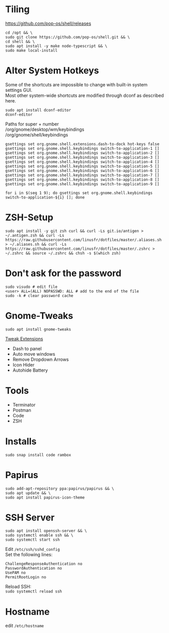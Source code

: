 # Tiling

https://github.com/pop-os/shell/releases

```
cd /opt && \
sudo git clone https://github.com/pop-os/shell.git && \
cd shell && \
sudo apt install -y make node-typescript && \
sudo make local-install
```

# Alter System Hotkeys

Some of the shortcuts are impossible to change with built-in system settings GUI.  
Most other system-wide shortcuts are modified through dconf as described here.

```
sudo apt install dconf-editor
dconf-editor
```

Paths for super + number  
/org/gnome/desktop/wm/keybindings  
/org/gnome/shell/keybindings

```
gsettings set org.gnome.shell.extensions.dash-to-dock hot-keys false
gsettings set org.gnome.shell.keybindings switch-to-application-1 []
gsettings set org.gnome.shell.keybindings switch-to-application-2 []
gsettings set org.gnome.shell.keybindings switch-to-application-3 []
gsettings set org.gnome.shell.keybindings switch-to-application-4 []
gsettings set org.gnome.shell.keybindings switch-to-application-5 []
gsettings set org.gnome.shell.keybindings switch-to-application-6 []
gsettings set org.gnome.shell.keybindings switch-to-application-7 []
gsettings set org.gnome.shell.keybindings switch-to-application-8 []
gsettings set org.gnome.shell.keybindings switch-to-application-9 []

for i in $(seq 1 9); do gsettings set org.gnome.shell.keybindings switch-to-application-${i} []; done
```

# ZSH-Setup

```
sudo apt install -y git zsh curl && curl -Ls git.io/antigen > ~/.antigen.zsh && curl -Ls https://raw.githubusercontent.com/linusfr/dotfiles/master/.aliases.sh  > ~/.aliases.sh && curl -Ls https://raw.githubusercontent.com/linusfr/dotfiles/master/.zshrc > ~/.zshrc && source ~/.zshrc && chsh -s $(which zsh)
```

# Don't ask for the password

```
sudo visudo # edit file
<user> ALL=(ALL) NOPASSWD: ALL # add to the end of the file
sudo -k # clear password cache
```

# Gnome-Tweaks

```
sudo apt install gnome-tweaks
```

[Tweak Extensions](https://extensions.gnome.org/)

-   Dash to panel
-   Auto move windows
-   Remove Dropdown Arrows
-   Icon Hider
-   Autohide Battery

# Tools

-   Terminator
-   Postman
-   Code
-   ZSH

# Installs

```
sudo snap install code rambox
```

# Papirus

```
sudo add-apt-repository ppa:papirus/papirus && \
sudo apt update && \
sudo apt install papirus-icon-theme
```

# SSH Server    

```
sudo apt install openssh-server && \   
sudo systemctl enable ssh && \    
sudo systemctl start ssh
```   

Edit  `/etc/ssh/sshd_config`    
Set the following lines:    
```
ChallengeResponseAuthentication no
PasswordAuthentication no
UsePAM no
PermitRootLogin no
```
Reload SSH:   
`sudo systemctl reload ssh`   

# Hostname   

edit `/etc/hostname`    
